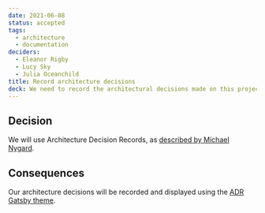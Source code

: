 ```yaml
---
date: 2021-06-08
status: accepted
tags:
  - architecture
  - documentation
deciders:
  - Eleanor Rigby
  - Lucy Sky
  - Julia Oceanchild
title: Record architecture decisions
deck: We need to record the architectural decisions made on this project.
---
```

## Decision

We will use Architecture Decision Records, as [described by Michael Nygard](https://thinkrelevance.com/blog/2011/11/15/documenting-architecture-decisions).

## Consequences

Our architecture decisions will be recorded and displayed using the [ADR Gatsby theme](https://www.github.com/Lullabot/gatsby-theme-adr).
